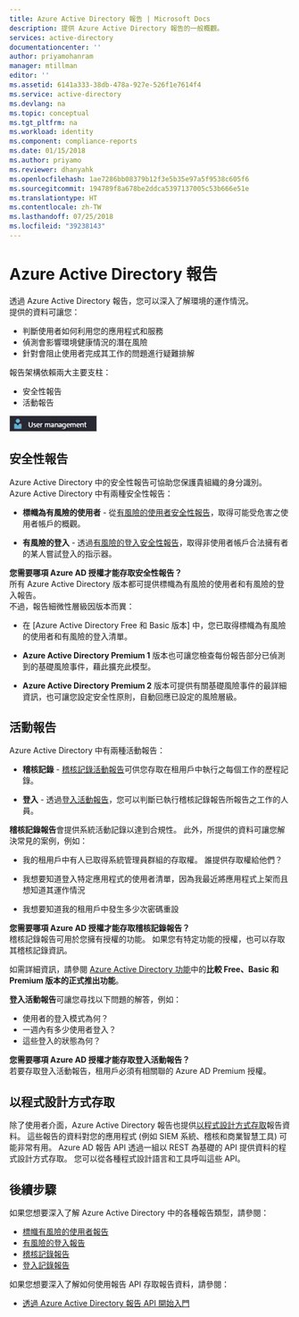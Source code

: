 ```yaml
---
title: Azure Active Directory 報告 | Microsoft Docs
description: 提供 Azure Active Directory 報告的一般概觀。
services: active-directory
documentationcenter: ''
author: priyamohanram
manager: mtillman
editor: ''
ms.assetid: 6141a333-38db-478a-927e-526f1e7614f4
ms.service: active-directory
ms.devlang: na
ms.topic: conceptual
ms.tgt_pltfrm: na
ms.workload: identity
ms.component: compliance-reports
ms.date: 01/15/2018
ms.author: priyamo
ms.reviewer: dhanyahk
ms.openlocfilehash: 1ae7286bb08379b12f3e5b35e97a5f9538c605f6
ms.sourcegitcommit: 194789f8a678be2ddca5397137005c53b666e51e
ms.translationtype: HT
ms.contentlocale: zh-TW
ms.lasthandoff: 07/25/2018
ms.locfileid: "39238143"
---
```

# <a name="azure-active-directory-reporting"></a>Azure Active Directory 報告

透過 Azure Active Directory 報告，您可以深入了解環境的運作情況。  
提供的資料可讓您：

- 判斷使用者如何利用您的應用程式和服務
- 偵測會影響環境健康情況的潛在風險
- 針對會阻止使用者完成其工作的問題進行疑難排解  

報告架構依賴兩大主要支柱：

- 安全性報告
- 活動報告

![報告](./media/active-directory-reporting-azure-portal/01.png)


## <a name="security-reports"></a>安全性報告

Azure Active Directory 中的安全性報告可協助您保護貴組織的身分識別。  
Azure Active Directory 中有兩種安全性報告：

- **標幟為有風險的使用者** - 從[有風險的使用者安全性報告](active-directory-reporting-security-user-at-risk.md)，取得可能受危害之使用者帳戶的概觀。

- **有風險的登入** - 透過[有風險的登入安全性報告](active-directory-reporting-security-risky-sign-ins.md)，取得非使用者帳戶合法擁有者的某人嘗試登入的指示器。 

**您需要哪項 Azure AD 授權才能存取安全性報告？**  
所有 Azure Active Directory 版本都可提供標幟為有風險的使用者和有風險的登入報告。  
不過，報告細微性層級因版本而異： 

- 在 [Azure Active Directory Free 和 Basic 版本] 中，您已取得標幟為有風險的使用者和有風險的登入清單。 

- **Azure Active Directory Premium 1** 版本也可讓您檢查每份報告部分已偵測到的基礎風險事件，藉此擴充此模型。 

- **Azure Active Directory Premium 2** 版本可提供有關基礎風險事件的最詳細資訊，也可讓您設定安全性原則，自動回應已設定的風險層級。


## <a name="activity-reports"></a>活動報告

Azure Active Directory 中有兩種活動報告：

- **稽核記錄** - [稽核記錄活動報告](active-directory-reporting-activity-audit-logs.md)可供您存取在租用戶中執行之每個工作的歷程記錄。

- **登入** - 透過[登入活動報告](active-directory-reporting-activity-sign-ins.md)，您可以判斷已執行稽核記錄報告所報告之工作的人員。



**稽核記錄報告**會提供系統活動記錄以達到合規性。
此外，所提供的資料可讓您解決常見的案例，例如：

- 我的租用戶中有人已取得系統管理員群組的存取權。 誰提供存取權給他們？ 

- 我想要知道登入特定應用程式的使用者清單，因為我最近將應用程式上架而且想知道其運作情況

- 我想要知道我的租用戶中發生多少次密碼重設


**您需要哪項 Azure AD 授權才能存取稽核記錄報告？**  
稽核記錄報告可用於您擁有授權的功能。 如果您有特定功能的授權，也可以存取其稽核記錄資訊。

如需詳細資訊，請參閱 [Azure Active Directory 功能](https://www.microsoft.com/cloud-platform/azure-active-directory-features)中的**比較 Free、Basic 和 Premium 版本的正式推出功能**。   



**登入活動報告**可讓您尋找以下問題的解答，例如：

- 使用者的登入模式為何？
- 一週內有多少使用者登入？
- 這些登入的狀態為何？


**您需要哪項 Azure AD 授權才能存取登入活動報告？**  
若要存取登入活動報告，租用戶必須有相關聯的 Azure AD Premium 授權。


## <a name="programmatic-access"></a>以程式設計方式存取

除了使用者介面，Azure Active Directory 報告也提供[以程式設計方式存取](active-directory-reporting-api-getting-started-azure-portal.md)報告資料。 這些報告的資料對您的應用程式 (例如 SIEM 系統、稽核和商業智慧工具) 可能非常有用。 Azure AD 報告 API 透過一組以 REST 為基礎的 API 提供資料的程式設計方式存取。 您可以從各種程式設計語言和工具呼叫這些 API。 


## <a name="next-steps"></a>後續步驟

如果您想要深入了解 Azure Active Directory 中的各種報告類型，請參閱：

- [標幟有風險的使用者報告](active-directory-reporting-security-user-at-risk.md)
- [有風險的登入報告](active-directory-reporting-security-risky-sign-ins.md)
- [稽核記錄報告](active-directory-reporting-activity-audit-logs.md)
- [登入記錄報告](active-directory-reporting-activity-sign-ins.md)

如果您想要深入了解如何使用報告 API 存取報告資料，請參閱： 

- [透過 Azure Active Directory 報告 API 開始入門](active-directory-reporting-api-getting-started-azure-portal.md)


<!--Image references-->
[1]: ./media/active-directory-reporting-azure-portal/ic195031.png
